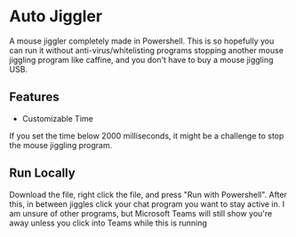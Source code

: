 # Auto Jiggler

A mouse jiggler completely made in Powershell. This is so hopefully you can run it without anti-virus/whitelisting programs stopping another mouse jiggling program like caffine, and you don't have to buy a mouse jiggling USB.


## Features

- Customizable Time

If you set the time below 2000 milliseconds, it might be a challenge to stop the mouse jiggling program.




## Run Locally

Download the file, right click the file, and press "Run with Powershell". After this, in between jiggles click your chat program you want to stay active in. I am unsure of other programs, but Microsoft Teams will still show you're away unless you click into Teams while this is running
